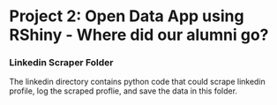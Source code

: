 # Project 2: Open Data App using RShiny - Where did our alumni go?
### Linkedin Scraper Folder

The linkedin directory contains python code that could scrape linkedin profile, log the scraped proflie, and save the data in this folder.

